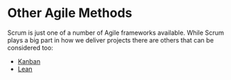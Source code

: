 # Other Agile Methods

Scrum is just one of a number of Agile frameworks available. While Scrum plays a big part in how we deliver projects there are others that can be considered too:

* [Kanban](/delivery_recipe/kanban.md)
* [Lean](/delivery_recipe/lean.md)